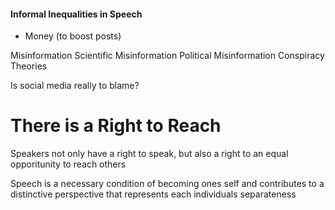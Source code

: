 #### Informal Inequalities in Speech
- Money (to boost posts)


Misinformation
Scientific Misinformation
Political Misinformation
Conspiracy Theories

Is social media really to blame?


# There is a Right to Reach

Speakers not only have a right to speak, but also a right to an equal opporitunity to reach others

Speech is a necessary condition of becoming ones self and contributes to a distinctive perspective that represents each individuals separateness


